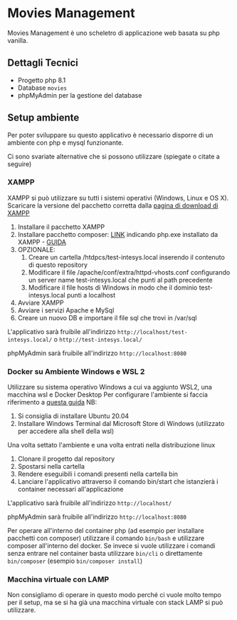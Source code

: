 # Movies Management

Movies Management è uno scheletro di applicazione web basata su php vanilla.

## Dettagli Tecnici

- Progetto php 8.1
- Database `movies` 
- phpMyAdmin per la gestione del database

## Setup ambiente

Per poter sviluppare su questo applicativo è necessario disporre di un ambiente con php e mysql funzionante.

Ci sono svariate alternative che si possono utilizzare (spiegate o citate a seguire)


### XAMPP

XAMPP si può utilizzare su tutti i sistemi operativi (Windows, Linux e OS X).
Scaricare la versione del pacchetto corretta dalla [pagina di download di XAMPP](https://www.apachefriends.org/download.html)

1. Installare il pacchetto XAMPP
2. Installare pacchetto composer: [LINK](https://getcomposer.org/download/) indicando php.exe installato da XAMPP - [GUIDA](https://thecodedeveloper.com/install-composer-windows-xampp/) 
3. OPZIONALE:
   1. Creare un cartella <path installazione xampp>/htdpcs/test-intesys.local inserendo il contenuto di questo repository
   2. Modificare il file <path installazione xampp>/apache/conf/extra/httpd-vhosts.conf configurando un server name test-intesys.local che punti al path precedente
   3. Modificare il file hosts di Windows in modo che il dominio test-intesys.local punti a localhost
4. Avviare XAMPP
5. Avviare i servizi Apache e MySql
6. Creare un nuovo DB e importare il file sql che trovi in /var/sql

L'applicativo sarà fruibile all'indirizzo 
`http://localhost/test-intesys.local/` o `http://test-intesys.local/`

phpMyAdmin sarà fruibile all'indirizzo
`http://localhost:8080`

### Docker su Ambiente Windows e WSL 2

Utilizzare su sistema operativo Windows a cui va aggiunto WSL2, una macchina wsl e Docker Desktop
Per configurare l'ambiente si faccia riferimento a [questa guida](https://docs.docker.com/desktop/windows/wsl/)
NB:
1. Si consiglia di installare Ubuntu 20.04
2. Installare Windows Terminal dal Microsoft Store di Windows (utilizzato per accedere alla shell della wsl)

Una volta settato l'ambiente e una volta entrati nella distribuzione linux
1. Clonare il progetto dal repository
2. Spostarsi nella cartella
3. Rendere eseguibili i comandi presenti nella cartella bin
4. Lanciare l'applicativo attraverso il comando bin/start che istanzierà i container necessari all'applicazione

L'applicativo sarà fruibile all'indirizzo
`http://localhost/`

phpMyAdmin sarà fruibile all'indirizzo
`http://localhost:8080`

Per operare all'interno del container php (ad esempio per installare pacchetti con composer) utilizzare il comando `bin/bash` e utilizzare composer all'interno del docker.
Se invece si vuole utilizzare i comandi senza entrare nel container basta utilizzare `bin/cli` o direttamente `bin/composer` (esempio `bin/composer install`)

### Macchina virtuale con LAMP

Non consigliamo di operare in questo modo perché ci vuole molto tempo per il setup, ma se si ha già una macchina virtuale con stack LAMP si può utilizzare.
